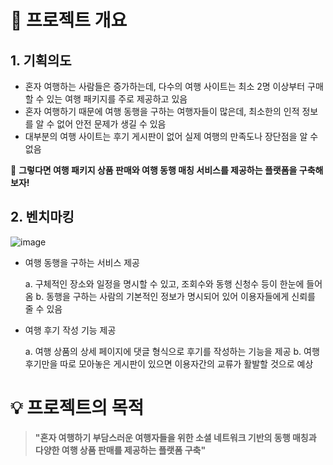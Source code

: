 # 🌱 프로젝트 개요

## 1. 기획의도

  - 혼자 여행하는 사람들은 증가하는데, 다수의 여행 사이트는 최소 2명 이상부터 구매할 수 있는 여행 패키지를 주로 제공하고 있음
  - 혼자 여행하기 때문에 여행 동행을 구하는 여행자들이 많은데, 최소한의 인적 정보를 알 수 없어 안전 문제가 생길 수 있음
  - 대부분의 여행 사이트는 후기 게시판이 없어 실제 여행의 만족도나 장단점을 알 수 없음

👏 **그렇다면 여행 패키지 상품 판매와 여행 동행 매칭 서비스를 제공하는 플랫폼을 구축해보자!**



## 2. 벤치마킹
![image](https://github.com/dogpaw1230/teamProject/assets/146051611/4d54d30b-0f62-4cd2-9be6-cb37760abf2c)

  - 여행 동행을 구하는 서비스 제공
    
    a. 구체적인 장소와 일정을 명시할 수 있고, 조회수와 동행 신청수 등이 한눈에 들어옴
    b. 동행을 구하는 사람의 기본적인 정보가 명시되어 있어 이용자들에게 신뢰를 줄 수 있음

  - 여행 후기 작성 기능 제공
    
    a. 여행 상품의 상세 페이지에 댓글 형식으로 후기를 작성하는 기능을 제공
    b. 여행 후기만을 따로 모아놓은 게시판이 있으면 이용자간의 교류가 활발할 것으로 예상
    

# 💡 프로젝트의 목적

> **"혼자 여행하기 부담스러운 여행자들을 위한 소셜 네트워크 기반의 동행 매칭과 다양한 여행 상품 판매를 제공하는 플랫폼 구축"**
